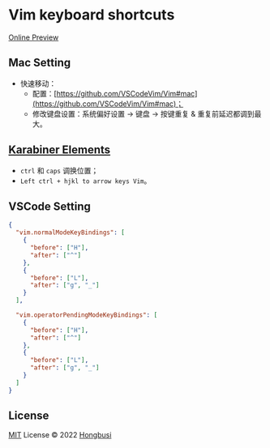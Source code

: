 # Vim keyboard shortcuts

[Online Preview](https://vim.hongbusi.com)

## Mac Setting

- 快速移动：
  - 配置：[https://github.com/VSCodeVim/Vim#mac](https://github.com/VSCodeVim/Vim#mac)；
  - 修改键盘设置：系统偏好设置 -> 键盘 -> 按键重复 & 重复前延迟都调到最大。

## [Karabiner Elements](https://github.com/pqrs-org/Karabiner-Elements)

- `ctrl` 和 `caps` 调换位置；
- `Left ctrl + hjkl to arrow keys Vim`。

## VSCode Setting

``` json
{
  "vim.normalModeKeyBindings": [
    {
      "before": ["H"],
      "after": ["^"]
    },
    {
      "before": ["L"],
      "after": ["g", "_"]
    }
  ],

  "vim.operatorPendingModeKeyBindings": [
    {
      "before": ["H"],
      "after": ["^"]
    },
    {
      "before": ["L"],
      "after": ["g", "_"]
    }
  ]
}
```

## License

[MIT](./LICENSE) License © 2022 [Hongbusi](https://github.com/Hongbusi) 
